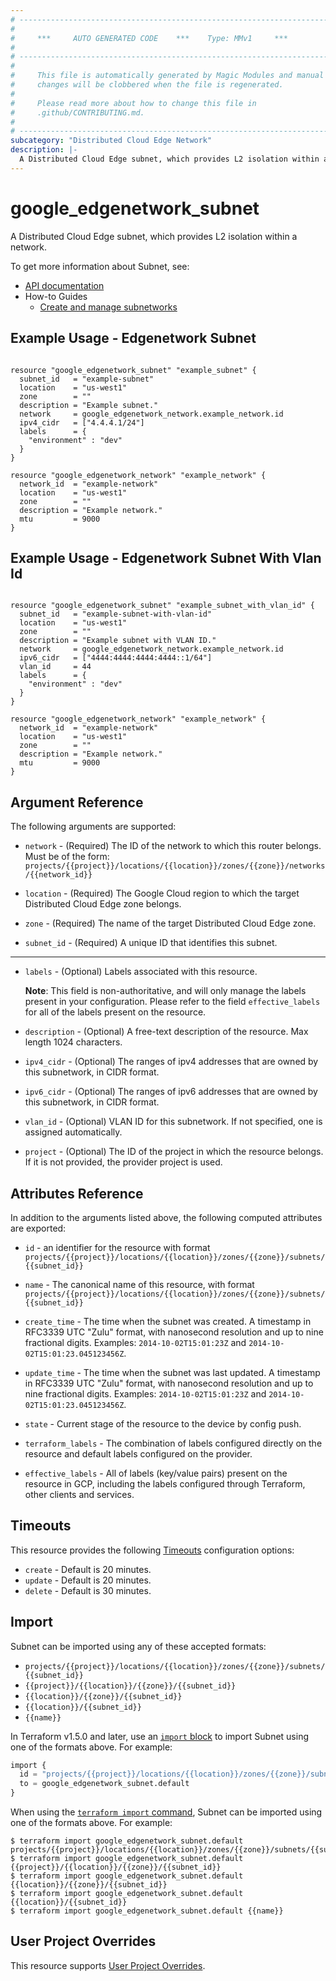 ```yaml
---
# ----------------------------------------------------------------------------
#
#     ***     AUTO GENERATED CODE    ***    Type: MMv1     ***
#
# ----------------------------------------------------------------------------
#
#     This file is automatically generated by Magic Modules and manual
#     changes will be clobbered when the file is regenerated.
#
#     Please read more about how to change this file in
#     .github/CONTRIBUTING.md.
#
# ----------------------------------------------------------------------------
subcategory: "Distributed Cloud Edge Network"
description: |-
  A Distributed Cloud Edge subnet, which provides L2 isolation within a network.
---
```


# google_edgenetwork_subnet

A Distributed Cloud Edge subnet, which provides L2 isolation within a network.


To get more information about Subnet, see:

* [API documentation](https://cloud.google.com/distributed-cloud/edge/latest/docs/reference/network/rest/v1/projects.locations.zones.subnets)
* How-to Guides
    * [Create and manage subnetworks](https://cloud.google.com/distributed-cloud/edge/latest/docs/subnetworks#api)

## Example Usage - Edgenetwork Subnet


```hcl

resource "google_edgenetwork_subnet" "example_subnet" {
  subnet_id   = "example-subnet"
  location    = "us-west1"
  zone        = ""
  description = "Example subnet."
  network     = google_edgenetwork_network.example_network.id
  ipv4_cidr   = ["4.4.4.1/24"]
  labels      = {
    "environment" : "dev"
  }
}

resource "google_edgenetwork_network" "example_network" {
  network_id  = "example-network"
  location    = "us-west1"
  zone        = ""
  description = "Example network."
  mtu         = 9000
}
```
## Example Usage - Edgenetwork Subnet With Vlan Id


```hcl

resource "google_edgenetwork_subnet" "example_subnet_with_vlan_id" {
  subnet_id   = "example-subnet-with-vlan-id"
  location    = "us-west1"
  zone        = ""
  description = "Example subnet with VLAN ID."
  network     = google_edgenetwork_network.example_network.id
  ipv6_cidr   = ["4444:4444:4444:4444::1/64"]
  vlan_id     = 44
  labels      = {
    "environment" : "dev"
  }
}

resource "google_edgenetwork_network" "example_network" {
  network_id  = "example-network"
  location    = "us-west1"
  zone        = ""
  description = "Example network."
  mtu         = 9000
}
```

## Argument Reference

The following arguments are supported:


* `network` -
  (Required)
  The ID of the network to which this router belongs.
  Must be of the form: `projects/{{project}}/locations/{{location}}/zones/{{zone}}/networks/{{network_id}}`

* `location` -
  (Required)
  The Google Cloud region to which the target Distributed Cloud Edge zone belongs.

* `zone` -
  (Required)
  The name of the target Distributed Cloud Edge zone.

* `subnet_id` -
  (Required)
  A unique ID that identifies this subnet.


- - -


* `labels` -
  (Optional)
  Labels associated with this resource.

  **Note**: This field is non-authoritative, and will only manage the labels present in your configuration.
  Please refer to the field `effective_labels` for all of the labels present on the resource.

* `description` -
  (Optional)
  A free-text description of the resource. Max length 1024 characters.

* `ipv4_cidr` -
  (Optional)
  The ranges of ipv4 addresses that are owned by this subnetwork, in CIDR format.

* `ipv6_cidr` -
  (Optional)
  The ranges of ipv6 addresses that are owned by this subnetwork, in CIDR format.

* `vlan_id` -
  (Optional)
  VLAN ID for this subnetwork. If not specified, one is assigned automatically.

* `project` - (Optional) The ID of the project in which the resource belongs.
    If it is not provided, the provider project is used.



## Attributes Reference

In addition to the arguments listed above, the following computed attributes are exported:

* `id` - an identifier for the resource with format `projects/{{project}}/locations/{{location}}/zones/{{zone}}/subnets/{{subnet_id}}`

* `name` -
  The canonical name of this resource, with format
  `projects/{{project}}/locations/{{location}}/zones/{{zone}}/subnets/{{subnet_id}}`

* `create_time` -
  The time when the subnet was created.
  A timestamp in RFC3339 UTC "Zulu" format, with nanosecond resolution and up to nine
  fractional digits. Examples: `2014-10-02T15:01:23Z` and `2014-10-02T15:01:23.045123456Z`.

* `update_time` -
  The time when the subnet was last updated.
  A timestamp in RFC3339 UTC "Zulu" format, with nanosecond resolution and up to nine
  fractional digits. Examples: `2014-10-02T15:01:23Z` and `2014-10-02T15:01:23.045123456Z`.

* `state` -
  Current stage of the resource to the device by config push.

* `terraform_labels` -
  The combination of labels configured directly on the resource
   and default labels configured on the provider.

* `effective_labels` -
  All of labels (key/value pairs) present on the resource in GCP, including the labels configured through Terraform, other clients and services.


## Timeouts

This resource provides the following
[Timeouts](https://developer.hashicorp.com/terraform/plugin/sdkv2/resources/retries-and-customizable-timeouts) configuration options:

- `create` - Default is 20 minutes.
- `update` - Default is 20 minutes.
- `delete` - Default is 30 minutes.

## Import


Subnet can be imported using any of these accepted formats:

* `projects/{{project}}/locations/{{location}}/zones/{{zone}}/subnets/{{subnet_id}}`
* `{{project}}/{{location}}/{{zone}}/{{subnet_id}}`
* `{{location}}/{{zone}}/{{subnet_id}}`
* `{{location}}/{{subnet_id}}`
* `{{name}}`


In Terraform v1.5.0 and later, use an [`import` block](https://developer.hashicorp.com/terraform/language/import) to import Subnet using one of the formats above. For example:

```tf
import {
  id = "projects/{{project}}/locations/{{location}}/zones/{{zone}}/subnets/{{subnet_id}}"
  to = google_edgenetwork_subnet.default
}
```

When using the [`terraform import` command](https://developer.hashicorp.com/terraform/cli/commands/import), Subnet can be imported using one of the formats above. For example:

```
$ terraform import google_edgenetwork_subnet.default projects/{{project}}/locations/{{location}}/zones/{{zone}}/subnets/{{subnet_id}}
$ terraform import google_edgenetwork_subnet.default {{project}}/{{location}}/{{zone}}/{{subnet_id}}
$ terraform import google_edgenetwork_subnet.default {{location}}/{{zone}}/{{subnet_id}}
$ terraform import google_edgenetwork_subnet.default {{location}}/{{subnet_id}}
$ terraform import google_edgenetwork_subnet.default {{name}}
```

## User Project Overrides

This resource supports [User Project Overrides](https://registry.terraform.io/providers/hashicorp/google/latest/docs/guides/provider_reference#user_project_override).
